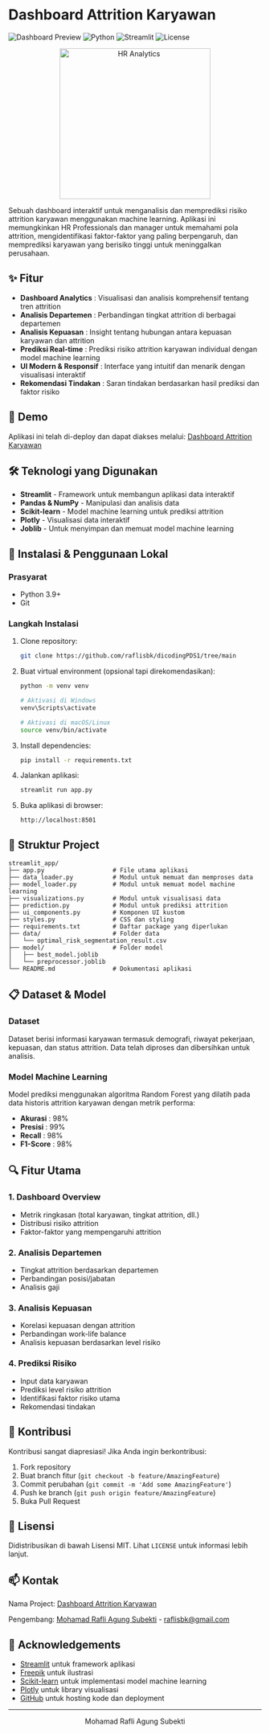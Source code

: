 # Dashboard Attrition Karyawan

![Dashboard Preview](https://img.shields.io/badge/status-active-success.svg)
![Python](https://img.shields.io/badge/python-3.9-blue.svg)
![Streamlit](https://img.shields.io/badge/streamlit-1.28.0-red.svg)
![License](https://img.shields.io/badge/license-MIT-green.svg)

<p align="center">
  <img src="https://img.freepik.com/free-vector/hr-analytics-concept-illustration_114360-5608.jpg" alt="HR Analytics" width="300"/>
</p>
Sebuah dashboard interaktif untuk menganalisis dan memprediksi risiko attrition karyawan menggunakan machine learning. Aplikasi ini memungkinkan HR Professionals dan manager untuk memahami pola attrition, mengidentifikasi faktor-faktor yang paling berpengaruh, dan memprediksi karyawan yang berisiko tinggi untuk meninggalkan perusahaan.

## ✨ Fitur

* **Dashboard Analytics** : Visualisasi dan analisis komprehensif tentang tren attrition
* **Analisis Departemen** : Perbandingan tingkat attrition di berbagai departemen
* **Analisis Kepuasan** : Insight tentang hubungan antara kepuasan karyawan dan attrition
* **Prediksi Real-time** : Prediksi risiko attrition karyawan individual dengan model machine learning
* **UI Modern & Responsif** : Interface yang intuitif dan menarik dengan visualisasi interaktif
* **Rekomendasi Tindakan** : Saran tindakan berdasarkan hasil prediksi dan faktor risiko

## 🚀 Demo

Aplikasi ini telah di-deploy dan dapat diakses melalui: [Dashboard Attrition Karyawan](https://dicodingpds1-gwxt6gjambnfvahxuxmxmw.streamlit.app)

## 🛠️ Teknologi yang Digunakan

* **Streamlit** - Framework untuk membangun aplikasi data interaktif
* **Pandas & NumPy** - Manipulasi dan analisis data
* **Scikit-learn** - Model machine learning untuk prediksi attrition
* **Plotly** - Visualisasi data interaktif
* **Joblib** - Untuk menyimpan dan memuat model machine learning

## 🔧 Instalasi & Penggunaan Lokal

### Prasyarat

* Python 3.9+
* Git

### Langkah Instalasi

1. Clone repository:
   ```bash
   git clone https://github.com/raflisbk/dicodingPDS1/tree/main
   ```
2. Buat virtual environment (opsional tapi direkomendasikan):
   ```bash
   python -m venv venv

   # Aktivasi di Windows
   venv\Scripts\activate

   # Aktivasi di macOS/Linux
   source venv/bin/activate
   ```
3. Install dependencies:
   ```bash
   pip install -r requirements.txt
   ```
4. Jalankan aplikasi:
   ```bash
   streamlit run app.py
   ```
5. Buka aplikasi di browser:
   ```
   http://localhost:8501
   ```

## 📁 Struktur Project

```
streamlit_app/
├── app.py                   # File utama aplikasi
├── data_loader.py           # Modul untuk memuat dan memproses data
├── model_loader.py          # Modul untuk memuat model machine learning
├── visualizations.py        # Modul untuk visualisasi data
├── prediction.py            # Modul untuk prediksi attrition
├── ui_components.py         # Komponen UI kustom
├── styles.py                # CSS dan styling
├── requirements.txt         # Daftar package yang diperlukan
├── data/                    # Folder data
│   └── optimal_risk_segmentation_result.csv
├── model/                   # Folder model
│   ├── best_model.joblib
│   └── preprocessor.joblib
└── README.md                # Dokumentasi aplikasi
```

## 📋 Dataset & Model

### Dataset

Dataset berisi informasi karyawan termasuk demografi, riwayat pekerjaan, kepuasan, dan status attrition. Data telah diproses dan dibersihkan untuk analisis.

### Model Machine Learning

Model prediksi menggunakan algoritma Random Forest yang dilatih pada data historis attrition karyawan dengan metrik performa:

* **Akurasi** : 98%
* **Presisi** : 99%
* **Recall** : 98%
* **F1-Score** : 98%

## 🔍 Fitur Utama

### 1. Dashboard Overview

* Metrik ringkasan (total karyawan, tingkat attrition, dll.)
* Distribusi risiko attrition
* Faktor-faktor yang mempengaruhi attrition

### 2. Analisis Departemen

* Tingkat attrition berdasarkan departemen
* Perbandingan posisi/jabatan
* Analisis gaji

### 3. Analisis Kepuasan

* Korelasi kepuasan dengan attrition
* Perbandingan work-life balance
* Analisis kepuasan berdasarkan level risiko

### 4. Prediksi Risiko

* Input data karyawan
* Prediksi level risiko attrition
* Identifikasi faktor risiko utama
* Rekomendasi tindakan

## 🤝 Kontribusi

Kontribusi sangat diapresiasi! Jika Anda ingin berkontribusi:

1. Fork repository
2. Buat branch fitur (`git checkout -b feature/AmazingFeature`)
3. Commit perubahan (`git commit -m 'Add some AmazingFeature'`)
4. Push ke branch (`git push origin feature/AmazingFeature`)
5. Buka Pull Request

## 📝 Lisensi

Didistribusikan di bawah Lisensi MIT. Lihat `LICENSE` untuk informasi lebih lanjut.

## 📫 Kontak

Nama Project: [Dashboard Attrition Karyawan](https://github.com/raflisbk/PDScap1)

Pengembang: [Mohamad Rafli Agung Subekti](https://github.com/raflisbk) - raflisbk@gmail.com

## 🙏 Acknowledgements

* [Streamlit](https://streamlit.io/) untuk framework aplikasi
* [Freepik](https://www.freepik.com/) untuk ilustrasi
* [Scikit-learn](https://scikit-learn.org/) untuk implementasi model machine learning
* [Plotly](https://plotly.com/) untuk library visualisasi
* [GitHub](https://github.com/) untuk hosting kode dan deployment

---

<p align="center">Mohamad Rafli Agung Subekti</p>
